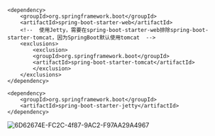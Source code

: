 ```
<dependency>
    <groupId>org.springframework.boot</groupId>
    <artifactId>spring-boot-starter-web</artifactId>
    <!--  使用Jetty，需要在spring-boot-starter-web排除spring-boot-starter-tomcat，因为SpringBoot默认使用tomcat  -->
    <exclusions>
        <exclusion>
        <groupId>org.springframework.boot</groupId>
        <artifactId>spring-boot-starter-tomcat</artifactId>
        </exclusion>
    </exclusions>
</dependency>

<dependency>
    <groupId>org.springframework.boot</groupId>
    <artifactId>spring-boot-starter-jetty</artifactId>
</dependency>
```

![6D62674E-FC2C-4f87-9AC2-F97AA29A4967](D:\webresource\images\microservice\6D62674E-FC2C-4f87-9AC2-F97AA29A4967.png)